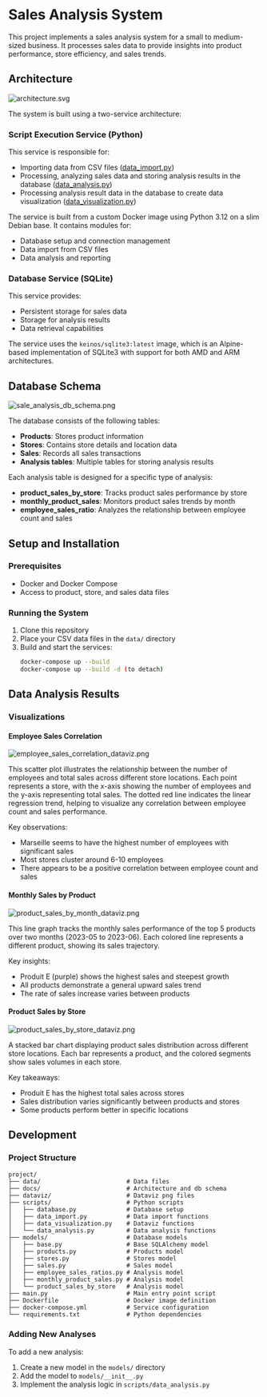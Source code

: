 # Sales Analysis System

This project implements a sales analysis system for a small to medium-sized business. It processes sales data to provide insights into product performance, store efficiency, and sales trends.

## Architecture

![architecture.svg](docs/architecture.svg)

The system is built using a two-service architecture:

### Script Execution Service (Python)
This service is responsible for:
- Importing data from CSV files ([data_import.py](./scripts/data_import.py))
- Processing, analyzing sales data and storing analysis results in the database ([data_analysis.py](./scripts/data_analysis.py))
- Processing analysis result data in the database to create data visualization ([data_visualization.py](./scripts/data_visualization.py))

The service is built from a custom Docker image using Python 3.12 on a slim Debian base. It contains modules for:
- Database setup and connection management
- Data import from CSV files
- Data analysis and reporting


### Database Service (SQLite)
This service provides:
- Persistent storage for sales data
- Storage for analysis results
- Data retrieval capabilities

The service uses the `keinos/sqlite3:latest` image, which is an Alpine-based implementation of SQLite3 with support for both AMD and ARM architectures.

## Database Schema

![sale_analysis_db_schema.png](docs/sale_analysis_db_schema.png)

The database consists of the following tables:
- **Products**: Stores product information
- **Stores**: Contains store details and location data
- **Sales**: Records all sales transactions
- **Analysis tables**: Multiple tables for storing analysis results

Each analysis table is designed for a specific type of analysis:
- **product_sales_by_store**: Tracks product sales performance by store
- **monthly_product_sales**: Monitors product sales trends by month
- **employee_sales_ratio**: Analyzes the relationship between employee count and sales


## Setup and Installation

### Prerequisites
- Docker and Docker Compose
- Access to product, store, and sales data files

### Running the System
1. Clone this repository
2. Place your CSV data files in the `data/` directory
3. Build and start the services:
   ```bash
   docker-compose up --build
   docker-compose up --build -d (to detach)

   ```

## Data Analysis Results

### Visualizations

#### Employee Sales Correlation
![employee_sales_correlation_dataviz.png](dataviz/employee_sales_correlation_dataviz.png)

This scatter plot illustrates the relationship between the number of employees and total sales across different store locations. Each point represents a store, with the x-axis showing the number of employees and the y-axis representing total sales. The dotted red line indicates the linear regression trend, helping to visualize any correlation between employee count and sales performance.

Key observations:
- Marseille seems to have the highest number of employees with significant sales
- Most stores cluster around 6-10 employees
- There appears to be a positive correlation between employee count and sales

#### Monthly Sales by Product
![product_sales_by_month_dataviz.png](dataviz/product_sales_by_month_dataviz.png)

This line graph tracks the monthly sales performance of the top 5 products over two months (2023-05 to 2023-06). Each colored line represents a different product, showing its sales trajectory.

Key insights:
- Produit E (purple) shows the highest sales and steepest growth
- All products demonstrate a general upward sales trend
- The rate of sales increase varies between products

#### Product Sales by Store
![product_sales_by_store_dataviz.png](dataviz/product_sales_by_store_dataviz.png)

A stacked bar chart displaying product sales distribution across different store locations. Each bar represents a product, and the colored segments show sales volumes in each store.

Key takeaways:
- Produit E has the highest total sales across stores
- Sales distribution varies significantly between products and stores
- Some products perform better in specific locations

## Development

### Project Structure
```
project/
├── data/                        # Data files
├── docs/                        # Architecture and db schema
├── dataviz/                     # Dataviz png files
├── scripts/                     # Python scripts
│   ├── database.py              # Database setup
│   ├── data_import.py           # Data import functions
│   ├── data_visualization.py    # Dataviz functions
│   └── data_analysis.py         # Data analysis functions
├── models/                      # Database models
│   ├── base.py                  # Base SQLAlchemy model
│   ├── products.py              # Products model
│   ├── stores.py                # Stores model
│   ├── sales.py                 # Sales model
│   ├── employee_sales_ratios.py # Analysis model
│   ├── monthly_product_sales.py # Analysis model
│   └── product_sales_by_store   # Analysis model
├── main.py                      # Main entry point script
├── Dockerfile                   # Docker image definition
├── docker-compose.yml           # Service configuration
└── requirements.txt             # Python dependencies
```

### Adding New Analyses
To add a new analysis:
1. Create a new model in the `models/` directory
2. Add the model to `models/__init__.py`
3. Implement the analysis logic in `scripts/data_analysis.py`
